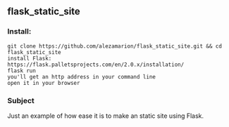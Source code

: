 ## flask_static_site


### Install:<br/>
```
git clone https://github.com/alezamarion/flask_static_site.git && cd flask_static_site
install Flask: https://flask.palletsprojects.com/en/2.0.x/installation/
flask run
you'll get an http address in your command line
open it in your browser
```

### Subject

Just an example of how ease it is to make an static site using Flask.

<!-- See the site in action here (soon :D) -->

